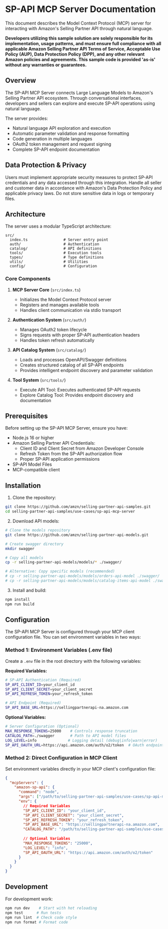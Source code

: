 # SP-API MCP Server Documentation

This document describes the Model Context Protocol (MCP) server for interacting with Amazon's Selling Partner API through natural language.

**Developers utilizing this sample solution are solely responsible for its implementation, usage patterns, and must ensure full compliance with all applicable Amazon Selling Partner API Terms of Service, Acceptable Use Policy (AUP), Data Protection Policy (DPP), and any other relevant Amazon policies and agreements. This sample code is provided 'as-is' without any warranties or guarantees.**

## Overview

The SP-API MCP Server connects Large Language Models to Amazon's Selling Partner API ecosystem. Through conversational interfaces, developers and sellers can explore and execute SP-API operations using natural language.

The server provides:
- Natural language API exploration and execution
- Automatic parameter validation and response formatting
- Code generation in multiple languages
- OAuth2 token management and request signing
- Complete SP-API endpoint documentation


## Data Protection & Privacy
Users must implement appropriate security measures to protect SP-API credentials and any data accessed through this integration. Handle all seller and customer data in accordance with Amazon's Data Protection Policy and applicable privacy laws. Do not store sensitive data in logs or temporary files.

## Architecture 

The server uses a modular TypeScript architecture:

```
src/
  index.ts                # Server entry point
  auth/                   # Authentication
  catalog/                # API definitions
  tools/                  # Execution tools  
  types/                  # Type definitions
  utils/                  # Utilities
  config/                 # Configuration
```

### Core Components

1. **MCP Server Core** (`src/index.ts`)
   - Initializes the Model Context Protocol server
   - Registers and manages available tools
   - Handles client communication via stdio transport

2. **Authentication System** (`src/auth/`)
   - Manages OAuth2 token lifecycle
   - Signs requests with proper SP-API authentication headers
   - Handles token refresh automatically

3. **API Catalog System** (`src/catalog/`)
   - Loads and processes OpenAPI/Swagger definitions
   - Creates structured catalog of all SP-API endpoints
   - Provides intelligent endpoint discovery and parameter validation

4. **Tool System** (`src/tools/`)
   - Execute API Tool: Executes authenticated SP-API requests
   - Explore Catalog Tool: Provides endpoint discovery and documentation

## Prerequisites

Before setting up the SP-API MCP Server, ensure you have:

- Node.js 16 or higher
- Amazon Selling Partner API Credentials:
  - Client ID and Client Secret from Amazon Developer Console
  - Refresh Token from the SP-API authorization flow
  - Proper SP-API application permissions
- SP-API Model Files
- MCP-compatible client

## Installation

1. Clone the repository:
```bash
git clone https://github.com/amzn/selling-partner-api-samples.git
cd selling-partner-api-samples/use-cases/sp-api-mcp-server
```

2. Download API models:
```bash
# Clone the models repository
git clone https://github.com/amzn/selling-partner-api-models.git

# Create swagger directory
mkdir swagger

# Copy all models
cp -r selling-partner-api-models/models/* ./swagger/

# Alternative: Copy specific models (recommended)
# cp -r selling-partner-api-models/models/orders-api-model ./swagger/
# cp -r selling-partner-api-models/models/catalog-items-api-model ./swagger/
```

3. Install and build:
```bash
npm install
npm run build
```

## Configuration

The SP-API MCP Server is configured through your MCP client configuration file. You can set environment variables in two ways:

### Method 1: Environment Variables (.env file)

Create a `.env` file in the root directory with the following variables:

**Required Variables:**
```bash
# SP-API Authentication (Required)
SP_API_CLIENT_ID=your_client_id
SP_API_CLIENT_SECRET=your_client_secret  
SP_API_REFRESH_TOKEN=your_refresh_token

# API Endpoint (Required)
SP_API_BASE_URL=https://sellingpartnerapi-na.amazon.com
```

**Optional Variables:**
```bash
# Server Configuration (Optional)
MAX_RESPONSE_TOKENS=25000    # Controls response truncation
CATALOG_PATH=./swagger       # Path to API model files
LOG_LEVEL=info              # Logging detail (debug|info|warn|error)
SP_API_OAUTH_URL=https://api.amazon.com/auth/o2/token  # OAuth endpoint
```

### Method 2: Direct Configuration in MCP Client

Set environment variables directly in your MCP client's configuration file:

```json
{
  "mcpServers": {
    "amazon-sp-api": {
      "command": "node",
      "args": ["/path/to/selling-partner-api-samples/use-cases/sp-api-mcp-server/build/index.js"],
      "env": {
        // Required Variables
        "SP_API_CLIENT_ID": "your_client_id",
        "SP_API_CLIENT_SECRET": "your_client_secret",
        "SP_API_REFRESH_TOKEN": "your_refresh_token",
        "SP_API_BASE_URL": "https://sellingpartnerapi-na.amazon.com",
        "CATALOG_PATH": "/path/to/selling-partner-api-samples/use-cases/sp-api-mcp-server/swagger",
        
        // Optional Variables
        "MAX_RESPONSE_TOKENS": "25000",
        "LOG_LEVEL": "info",
        "SP_API_OAUTH_URL": "https://api.amazon.com/auth/o2/token"
      }
    }
  }
}
```

## Development

For development work:

```bash
npm run dev    # Start with hot reloading
npm test      # Run tests
npm run lint  # Check code style
npm run format # Format code
```
